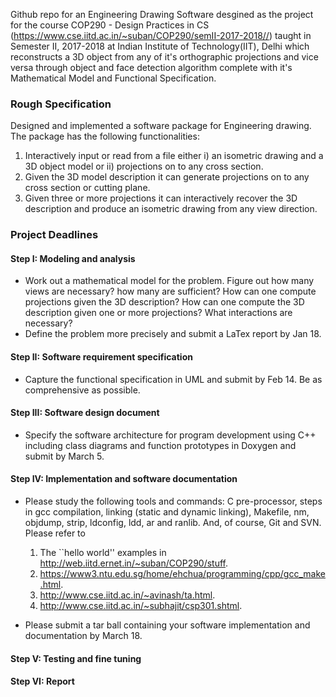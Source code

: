 Github repo for an Engineering Drawing Software desgined as the project for the course COP290 - Design Practices in CS (https://www.cse.iitd.ac.in/~suban/COP290/semII-2017-2018//) taught in Semester II, 2017-2018 at Indian Institute of Technology(IIT), Delhi which reconstructs a 3D object from any of it's orthographic projections and vice versa through
object and face detection algorithm complete with it's Mathematical Model and Functional Specification.

### Rough Specification

Designed and implemented a software package for Engineering drawing. The package has the following functionalities:

1. Interactively input or read from a file either i) an isometric drawing and a 3D object model or ii) projections on to any cross section.
2. Given the 3D model description it can generate projections on to any cross section or cutting plane.
3. Given three or more projections it can interactively recover the 3D description and produce an isometric drawing from any view direction. 

### Project Deadlines

#### Step I: Modeling and analysis
- Work out a mathematical model for the problem. Figure out how many views are necessary? how many are sufficient? How can one compute projections given the 3D description? How can one compute the 3D description given one or more projections? What interactions are necessary?
- Define the problem more precisely and submit a LaTex report by Jan 18.

#### Step II: Software requirement specification
- Capture the functional specification in UML and submit by Feb 14. Be as comprehensive as possible.

#### Step III: Software design document
- Specify the software architecture for program development using C++ including class diagrams and function prototypes in Doxygen and submit by March 5.

#### Step IV: Implementation and software documentation
- Please study the following tools and commands: C pre-processor, steps in gcc compilation, linking (static and dynamic linking), Makefile, nm, objdump, strip, ldconfig, ldd, ar and ranlib. And, of course, Git and SVN. Please refer to

    1. The ``hello world'' examples in http://web.iitd.ernet.in/~suban/COP290/stuff.
    2. https://www3.ntu.edu.sg/home/ehchua/programming/cpp/gcc_make.html.
    3. http://www.cse.iitd.ac.in/~avinash/ta.html.
    4. http://www.cse.iitd.ac.in/~subhajit/csp301.shtml. 

- Please submit a tar ball containing your software implementation and documentation by March 18.
#### Step V: Testing and fine tuning

#### Step VI: Report
